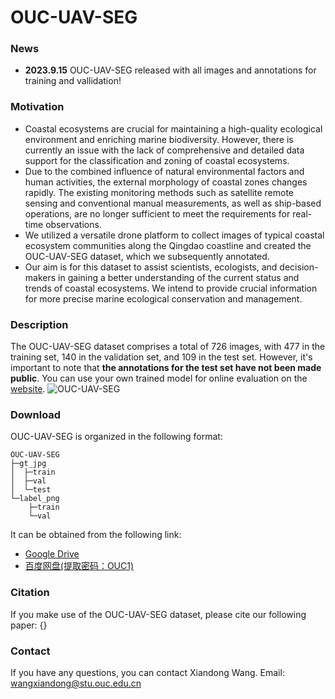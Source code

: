 # OUC-UAV-SEG

### News
- **2023.9.15** OUC-UAV-SEG released with all images and annotations for training and vallidation!
### Motivation
- Coastal ecosystems are crucial for maintaining a high-quality ecological environment and enriching marine biodiversity. However, there is currently an issue with the lack of comprehensive and detailed data support for the classification and zoning of coastal ecosystems.
- Due to the combined influence of natural environmental factors and human activities, the external morphology of coastal zones changes rapidly. The existing monitoring methods such as satellite remote sensing and conventional manual measurements, as well as ship-based operations, are no longer sufficient to meet the requirements for real-time observations.
- We utilized a versatile drone platform to collect images of typical coastal ecosystem communities along the Qingdao coastline and created the OUC-UAV-SEG dataset, which we subsequently annotated.
- Our aim is for this dataset to assist scientists, ecologists, and decision-makers in gaining a better understanding of the current status and trends of coastal ecosystems. We intend to provide crucial information for more precise marine ecological conservation and management.

### Description
The OUC-UAV-SEG dataset comprises a total of 726 images, with 477 in the training set, 140 in the validation set, and 109 in the test set. However, it's important to note that **the annotations for the test set have not been made public**. You can use your own trained model for online evaluation on the [website](http://www.cvlab-ouc.cn/#/index).
![OUC-UAV-SEG](OUC.png)
### Download
OUC-UAV-SEG is organized in the following format:
```
OUC-UAV-SEG
├─gt_jpg
│  ├─train
│  ├─val
│  └─test
└─label_png
    ├─train
    └─val
```
It can be obtained from the following link:
- [Google Drive](https://drive.google.com/file/d/17ebUnIegQxWGeOyr-JeBraqJCkHJJTM3/view?usp=sharing)
- [百度网盘(提取密码：OUC1)](https://pan.baidu.com/s/1FnZEuSD4MLsd6-efB2G8vQ)


### Citation
If you make use of the OUC-UAV-SEG dataset, please cite our following paper:
{}

### Contact
If you have any questions, you can contact Xiandong Wang. 
Email: wangxiandong@stu.ouc.edu.cn
